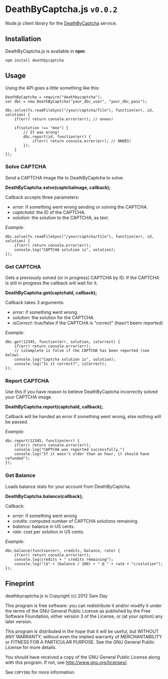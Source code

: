 # DeathByCaptcha.js `v0.0.2`

Node.js client library for the [DeathByCaptcha](http://www.deathbycaptcha.com) service.

## Installation

DeathByCaptcha.js is available in **npm**.

`npm install deathbycaptcha`

## Usage

Using the API goes a little something like this:

	DeathByCaptcha = require("deathbycaptcha");
	var dbc = new DeathByCaptcha("your_dbc_user", "your_dbc_pass");

	dbc.solve(fs.readFileSync("/your/captcha/file"), function(err, id, solution) {
		if(err) return console.error(err); // onoes!

		if(solution !== "moo") {
			// It was wrong!
			dbc.report(id, function(err) {
				if(err) return console.error(err); // ONOES!
			});
		}
	});

### Solve CAPTCHA

Send a CAPTCHA image file to DeathByCaptcha to solve.

**DeathByCaptcha.solve(captchaImage, callback);**

Callback accepts three parameters:

* *error*: if something went wrong sending or solving the CAPTCHA.
* *captchaId*: the ID of the CAPTCHA.
* *solution*: the solution to the CAPTCHA, as text.

*Example:*

	dbc.solve(fs.readFileSync("/your/captcha/file"), function(err, id, solution) {
		if(err) return console.error(err);
		console.log("CAPTCHA solution is", solution);
	});

### Get CAPTCHA

Gets a previously solved (or in progress) CAPTCHA by ID. If the CAPTCHA is still in progress the callback will wait for it.

**DeathByCaptcha.get(captchaId, callback);**

Callback takes 3 arguments:

* *error*: if something went wrong.
* *solution*: the solution for the CAPTCHA.
* *isCorrect*: true/false if the CAPTCHA is "correct" (hasn't beenr reported)

*Example:*

	dbc.get(12345, function(err, solution, isCorrect) {
		if(err) return console.error(err);
		// isComplete is false if the CAPTCHA has been reported (see below).
		console.log("Captcha solution is", solution);
		console.log("Is it correct?", isCorrect);
	});

### Report CAPTCHA

Use this if you have reason to believe DeathByCaptcha incorrectly solved your CAPTCHA image.

**DeathByCaptcha.report(captchaId, callback);**

Callback will be handed an error if something went wrong, else nothing will be passed.

*Example:*

	dbc.report(12345, function(err) {
		if(err) return console.error(err);
		console.log("CAPTCHA was reported successfully.")
		console.log("If it wasn't older than an hour, it should have refunded");
	});

### Get Balance

Loads balance stats for your account from DeathByCaptcha.

**DeathByCaptcha.balance(callback);**

Callback:

* *error*: if something went wrong
* *credits*: computed number of CAPTCHA solutions remaining.
* *balance*: balance in US cents.
* *rate*: cost per solution in US cents.

*Example:*

	dbc.balance(function(err, credits, balance, rate) {
		if(err) return console.error(err);
		console.log(credits + " credits remaining");
		console.log("($" + (balance / 100) + " @ " + rate + "c/solution");
	});

## Fineprint

deathbycaptcha.js is Copyright (c) 2012 Sam Day

This program is free software: you can redistribute it and/or modify
it under the terms of the GNU General Public License as published by
the Free Software Foundation, either version 3 of the License, or
(at your option) any later version.

This program is distributed in the hope that it will be useful,
but WITHOUT ANY WARRANTY; without even the implied warranty of
MERCHANTABILITY or FITNESS FOR A PARTICULAR PURPOSE.  See the
GNU General Public License for more details.

You should have received a copy of the GNU General Public License
along with this program.  If not, see <http://www.gnu.org/licenses/>.

See `COPYING` for more information.